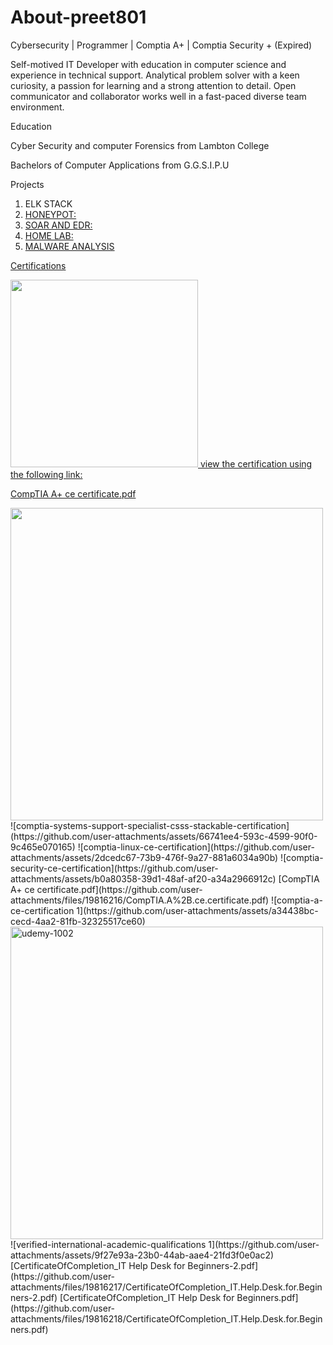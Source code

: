 # About-preet801
Cybersecurity | Programmer | Comptia A+ | Comptia Security + (Expired)

Self-motived IT Developer with education in computer science and experience in technical support. Analytical problem solver with a keen curiosity, a passion for learning and a strong attention to detail. Open communicator and collaborator works well in a fast-paced diverse team environment.

Education

Cyber Security and computer Forensics from Lambton College

Bachelors of Computer Applications from G.G.S.I.P.U

Projects

1. ELK STACK <a href="https://github.com/preet801/ELK-STACK.git" alt="elk stack">
2. HONEYPOT:
3. SOAR AND EDR:
4. HOME LAB:
5. MALWARE ANALYSIS



Certifications

<img width="300" src="https://github.com/user-attachments/files/19814609/CompTIA.A%2B.ce.certificate.pdf"/>
view the certification using the following link:

[CompTIA A+ ce certificate.pdf](https://github.com/user-attachments/files/19814609/CompTIA.A%2B.ce.certificate.pdf)

<img width="500" src="https://github.com/user-attachments/assets/66741ee4-593c-4599-90f0-9c465e070165"/>
![comptia-systems-support-specialist-csss-stackable-certification](https://github.com/user-attachments/assets/66741ee4-593c-4599-90f0-9c465e070165)
![comptia-linux-ce-certification](https://github.com/user-attachments/assets/2dcedc67-73b9-476f-9a27-881a6034a90b)
![comptia-security-ce-certification](https://github.com/user-attachments/assets/b0a80358-39d1-48af-af20-a34a2966912c)
[CompTIA A+ ce certificate.pdf](https://github.com/user-attachments/files/19816216/CompTIA.A%2B.ce.certificate.pdf)
![comptia-a-ce-certification 1](https://github.com/user-attachments/assets/a34438bc-cecd-4aa2-81fb-32325517ce60)
<img width="500" alt="udemy-1002" src="https://github.com/user-attachments/assets/9aaee355-f265-4cfb-99a8-c384d833d481" width="100px"/>
![verified-international-academic-qualifications 1](https://github.com/user-attachments/assets/9f27e93a-23b0-44ab-aae4-21fd3f0e0ac2)
[CertificateOfCompletion_IT Help Desk for Beginners-2.pdf](https://github.com/user-attachments/files/19816217/CertificateOfCompletion_IT.Help.Desk.for.Beginners-2.pdf)
[CertificateOfCompletion_IT Help Desk for Beginners.pdf](https://github.com/user-attachments/files/19816218/CertificateOfCompletion_IT.Help.Desk.for.Beginners.pdf)
